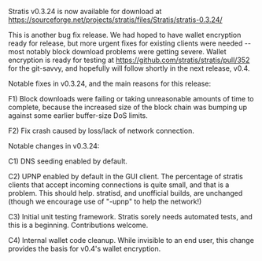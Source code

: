 Stratis v0.3.24 is now available for download at
https://sourceforge.net/projects/stratis/files/Stratis/stratis-0.3.24/

This is another bug fix release.  We had hoped to have wallet encryption ready for release, but more urgent fixes for existing clients were needed -- most notably block download problems were getting severe.  Wallet encryption is ready for testing at https://github.com/stratis/stratis/pull/352 for the git-savvy, and hopefully will follow shortly in the next release, v0.4.

Notable fixes in v0.3.24, and the main reasons for this release:

F1) Block downloads were failing or taking unreasonable amounts of time to complete, because the increased size of the block chain was bumping up against some earlier buffer-size DoS limits.

F2) Fix crash caused by loss/lack of network connection.

Notable changes in v0.3.24:

C1) DNS seeding enabled by default.

C2) UPNP enabled by default in the GUI client.  The percentage of stratis clients that accept incoming connections is quite small, and that is a problem.  This should help.  stratisd, and unofficial builds, are unchanged (though we encourage use of "-upnp" to help the network!)

C3) Initial unit testing framework.  Stratis sorely needs automated tests, and this is a beginning.  Contributions welcome.

C4) Internal wallet code cleanup.  While invisible to an end user, this change provides the basis for v0.4's wallet encryption.
